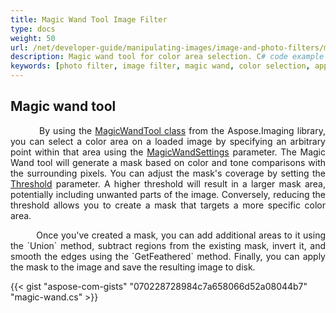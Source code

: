 ```yaml
---
title: Magic Wand Tool Image Filter
type: docs
weight: 50
url: /net/developer-guide/manipulating-images/image-and-photo-filters/magic-wand-filter/
description: Magic wand tool for color area selection. C# code example provided.
keywords: [photo filter, image filter, magic wand, color selection, apply mask]
---
```


## Magic wand tool

<p align='justify'>
&nbsp;&nbsp;&nbsp;&nbsp;&nbsp;&nbsp;&nbsp;&nbsp;
By using the <a href="https://reference.aspose.com/imaging/net/aspose.imaging.magicwand/magicwandtool/">MagicWandTool class</a> from the Aspose.Imaging library, you can select a color area on a loaded image by specifying an arbitrary point within that area using the <a href="https://reference.aspose.com/imaging/net/aspose.imaging.magicwand/magicwandsettings/magicwandsettings/">MagicWandSettings</a> parameter. The Magic Wand tool will generate a mask based on color and tone comparisons with the surrounding pixels. You can adjust the mask's coverage by setting the <a href="https://reference.aspose.com/imaging/net/aspose.imaging.magicwand/magicwandsettings/threshold/">Threshold</a> parameter. A higher threshold will result in a larger mask area, potentially including unwanted parts of the image. Conversely, reducing the threshold allows you to create a mask that targets a more specific color area.
</p>

<p align='justify'>
&nbsp;&nbsp;&nbsp;&nbsp;&nbsp;&nbsp;&nbsp;&nbsp;
Once you've created a mask, you can add additional areas to it using the `Union` method, subtract regions from the existing mask, invert it, and smooth the edges using the `GetFeathered` method. Finally, you can apply the mask to the image and save the resulting image to disk.
</p>

{{< gist "aspose-com-gists" "070228728984c7a658066d52a08044b7" "magic-wand.cs" >}}
